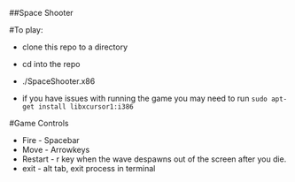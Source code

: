 ##Space Shooter

#To play:
- clone this repo to a directory
- cd into the repo
- ./SpaceShooter.x86

- if you have issues with running the game you may need to run `sudo apt-get install libxcursor1:i386`

#Game Controls
- Fire - Spacebar
- Move - Arrowkeys
- Restart - r key when the wave despawns out of the screen after you die.
- exit - alt tab, exit process in terminal
